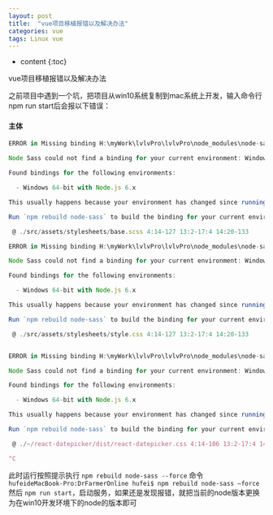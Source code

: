 ```yaml
---
layout: post
title:  "vue项目移植报错以及解决办法"
categories: vue
tags: Linux vue
---
```


* content
{:toc}

vue项目移植报错以及解决办法

之前项目中遇到一个坑，把项目从win10系统复制到mac系统上开发，输入命令行 npm run start后会报以下错误： 				





#### 主体

```js
ERROR in Missing binding H:\myWork\lvlvPro\lvlvPro\node_modules\node-sass\vendor\win32-ia32-48\binding.node

Node Sass could not find a binding for your current environment: Windows 32-bit with Node.js 6.x

Found bindings for the following environments:

  - Windows 64-bit with Node.js 6.x

This usually happens because your environment has changed since running `npm install`.

Run `npm rebuild node-sass` to build the binding for your current environment.

 @ ./src/assets/stylesheets/base.scss 4:14-127 13:2-17:4 14:20-133

ERROR in Missing binding H:\myWork\lvlvPro\lvlvPro\node_modules\node-sass\vendor\win32-ia32-48\binding.node

Node Sass could not find a binding for your current environment: Windows 32-bit with Node.js 6.x

Found bindings for the following environments:

  - Windows 64-bit with Node.js 6.x

This usually happens because your environment has changed since running `npm install`.

Run `npm rebuild node-sass` to build the binding for your current environment.

 @ ./src/assets/stylesheets/style.css 4:14-127 13:2-17:4 14:20-133


ERROR in Missing binding H:\myWork\lvlvPro\lvlvPro\node_modules\node-sass\vendor\win32-ia32-48\binding.node

Node Sass could not find a binding for your current environment: Windows 32-bit with Node.js 6.x

Found bindings for the following environments:

  - Windows 64-bit with Node.js 6.x

This usually happens because your environment has changed since running `npm install`.

Run `npm rebuild node-sass` to build the binding for your current environment.

 @ ./~/react-datepicker/dist/react-datepicker.css 4:14-106 13:2-17:4 14:20-112

^C
```

此时运行按照提示执行 `npm rebuild node-sass --force` 命令    		
`hufeideMacBook-Pro:DrFarmerOnline hufei$ npm rebuild node-sass —force`				
然后 `npm run start`，启动服务，如果还是发现报错，就把当前的node版本更换为在win10开发环境下的node的版本即可


